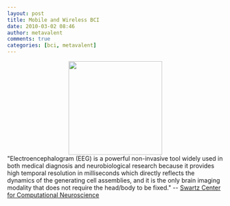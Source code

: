 ```yaml
---
layout: post
title: Mobile and Wireless BCI
date: 2010-03-02 08:46
author: metavalent
comments: true
categories: [bci, metavalent]
---
```

<div align="center"><img src="http://metavalent.files.wordpress.com/2010/03/mobile_eegx450.jpg" alt="" title="Mobile_EEGx450 loading=”lazy” width="450" height="218" /></div>
"Electroencephalogram (EEG) is a powerful non-invasive tool widely used in both medical diagnosis and neurobiological research because it provides high temporal resolution in milliseconds which directly reflects the dynamics of the generating cell assemblies, and it is the only brain imaging modality that does not require the head/body to be fixed." -- <a href="http://sccn.ucsd.edu/~jung/bci.html">Swartz Center for Computational Neuroscience</a>


